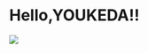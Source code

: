 # Hello,YOUKEDA!!
![](https://qgt-style.oss-cn-hangzhou.aliyuncs.com/newcoursep4/g1/g1-2-2/tenor.gif)
